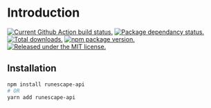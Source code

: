 # Introduction

[![Current Github Action build status.](https://github.com/pqt/runescape-api/workflows/status/badge.svg?color=005cc5)](https://github.com/pqt/runescape-api/actions?workflow=status) [![Package dependancy status.](https://img.shields.io/librariesio/release/npm/runescape-api)](https://www.npmjs.org/package/runescape-api) [![Total downloads.](https://img.shields.io/npm/dt/runescape-api?color=005cc5)](https://www.npmjs.org/package/runescape-api) [![npm package version.](https://img.shields.io/npm/v/runescape-api.svg?color=005cc5)](https://www.npmjs.org/package/runescape-api) [![Released under the MIT license.](https://img.shields.io/badge/license-MIT-blue.svg?color=005cc5)](https://github.com/pqt/runescape-api/blob/master/LICENSE)

## Installation

```bash
npm install runescape-api
# OR
yarn add runescape-api
```

